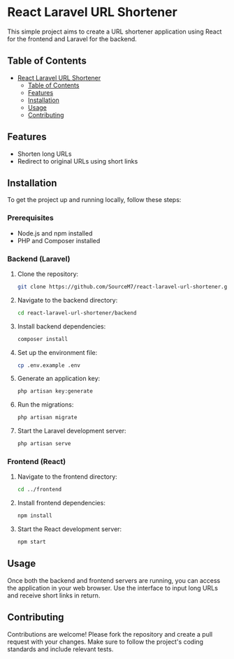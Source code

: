 # React Laravel URL Shortener

This simple project aims to create a URL shortener application using React for the frontend and Laravel for the backend.

## Table of Contents

- [React Laravel URL Shortener](#react-laravel-url-shortener)
  - [Table of Contents](#table-of-contents)
  - [Features](#features)
  - [Installation](#installation)
  - [Usage](#usage)
  - [Contributing](#contributing)



## Features

- Shorten long URLs
- Redirect to original URLs using short links

## Installation

To get the project up and running locally, follow these steps:

### Prerequisites

- Node.js and npm installed
- PHP and Composer installed

### Backend (Laravel)

1. Clone the repository:

    ```bash
    git clone https://github.com/SourceM7/react-laravel-url-shortener.git
    ```

2. Navigate to the backend directory:

    ```bash
    cd react-laravel-url-shortener/backend
    ```

3. Install backend dependencies:

    ```bash
    composer install
    ```

4. Set up the environment file:

    ```bash
    cp .env.example .env
    ```

5. Generate an application key:

    ```bash
    php artisan key:generate
    ```

6. Run the migrations:

    ```bash
    php artisan migrate
    ```

7. Start the Laravel development server:

    ```bash
    php artisan serve
    ```

### Frontend (React)

1. Navigate to the frontend directory:

    ```bash
    cd ../frontend
    ```

2. Install frontend dependencies:

    ```bash
    npm install
    ```

3. Start the React development server:

    ```bash
    npm start
    ```

## Usage

Once both the backend and frontend servers are running, you can access the application in your web browser. Use the interface to input long URLs and receive short links in return.

## Contributing

Contributions are welcome! Please fork the repository and create a pull request with your changes. Make sure to follow the project's coding standards and include relevant tests.
